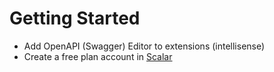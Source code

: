 # Getting Started

- Add OpenAPI (Swagger) Editor to extensions (intellisense)
- Create a free plan account in [Scalar](https://dashboard.scalar.com/)
